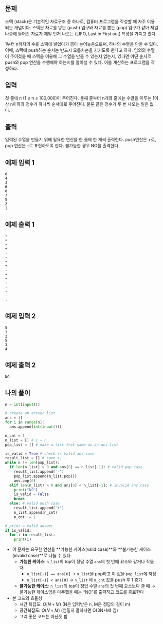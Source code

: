 ## 문제

스택 (stack)은 기본적인 자료구조 중 하나로, 컴퓨터 프로그램을 작성할 때 자주 이용되는 개념이다. 스택은 자료를 넣는 (push) 입구와 자료를 뽑는 (pop) 입구가 같아 제일 나중에 들어간 자료가 제일 먼저 나오는 (LIFO, Last in First out) 특성을 가지고 있다.

1부터 n까지의 수를 스택에 넣었다가 뽑아 늘어놓음으로써, 하나의 수열을 만들 수 있다. 이때, 스택에 push하는 순서는 반드시 오름차순을 지키도록 한다고 하자. 임의의 수열이 주어졌을 때 스택을 이용해 그 수열을 만들 수 있는지 없는지, 있다면 어떤 순서로 push와 pop 연산을 수행해야 하는지를 알아낼 수 있다. 이를 계산하는 프로그램을 작성하라.

## 입력

첫 줄에 n (1 ≤ n ≤ 100,000)이 주어진다. 둘째 줄부터 n개의 줄에는 수열을 이루는 1이상 n이하의 정수가 하나씩 순서대로 주어진다. 물론 같은 정수가 두 번 나오는 일은 없다.

## 출력

입력된 수열을 만들기 위해 필요한 연산을 한 줄에 한 개씩 출력한다. push연산은 +로, pop 연산은 -로 표현하도록 한다. 불가능한 경우 NO를 출력한다.

## 예제 입력 1

```
8
4
3
6
8
7
5
2
1

```

## 예제 출력 1

```
+
+
+
+
-
-
+
+
-
+
+
-
-
-
-
-
```

## 예제 입력 2

```
5
1
2
5
3
4
```

## 예제 출력 2

```
NO
```

## 나의 풀이

```python
n = int(input())

# create an answer list
ans = []
for i in range(n):
  ans.append(int(input()))

n_cnt = 1
n_list = [] # 1 ~ n
pop_list = [] # make a list that same as an ans list

is_valid = True # check is valid ans case
result_list = [] # save +, -
while n != len(pop_list):
  if len(n_list) > 0 and ans[0] == n_list[-1]: # valid pop case
    result_list.append('-')
    pop_list.append(n_list.pop())
    ans.pop(0)  
  elif len(n_list) > 0 and ans[0] < n_list[-1]: # invalid ans case
    print("NO")
    is_valid = False
    break
  else: # valid push case
    result_list.append('+')
    n_list.append(n_cnt)
    n_cnt += 1

# print a valid answer
if is_valid:
  for i in result_list:
    print(i)
```

- 이 문제는 요구한 연산을 **가능한 케이스(valid case)**와 **불가능한 케이스(invalid case)**로 나눌 수 있다
    - **가능한 케이스**: `n_list`의 top이 정답 수열 `ans`의 첫 번째 요소와 같거나 작을 때
        - `n_list[-1] == ans[0]` → `n_list`을 pop하고 이 값을 `pop_list`에 저장
        - `n_list[-1] < ans[0]` → `n_list` 에  `n_cnt` 값을 push 후 1 증가
    - **불가능한 케이스**: `n_list`의 top이 정답 수열 `ans`의 첫 번째 요소보다 클 때
    → 불가능한 케이스임을 마주했을 때는 “NO”를 출력하고 코드를 종료한다
- 본 코드의 효율성
    - 시간 복잡도: $O(N + M)$ (N은 입력받은 n, M은 정답의 길이 m)
    - 공간복잡도: $O(N+M)$ (엄밀히 말하자면 O(3N+M) 임)
    - 그리 좋은 코드는 아닌듯 함
